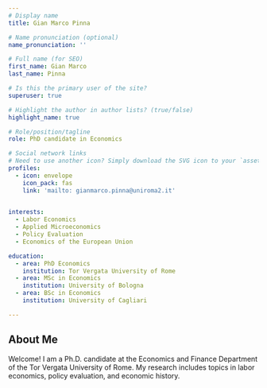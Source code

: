 ```yaml
---
# Display name
title: Gian Marco Pinna

# Name pronunciation (optional)
name_pronunciation: ''

# Full name (for SEO)
first_name: Gian Marco
last_name: Pinna

# Is this the primary user of the site?
superuser: true

# Highlight the author in author lists? (true/false)
highlight_name: true

# Role/position/tagline
role: PhD candidate in Economics

# Social network links
# Need to use another icon? Simply download the SVG icon to your `assets/media/icons/` folder.
profiles:
  - icon: envelope
    icon_pack: fas
    link: 'mailto: gianmarco.pinna@uniroma2.it'
    

interests:
  - Labor Economics
  - Applied Microeconomics
  - Policy Evaluation
  - Economics of the European Union

education:
  - area: PhD Economics 
    institution: Tor Vergata University of Rome
  - area: MSc in Economics
    institution: University of Bologna
  - area: BSc in Economics
    institution: University of Cagliari

---
```


## About Me

Welcome!
I am a Ph.D. candidate at the Economics and Finance Department of the Tor Vergata University of Rome. My research includes topics in labor economics, policy evaluation, and economic history.
